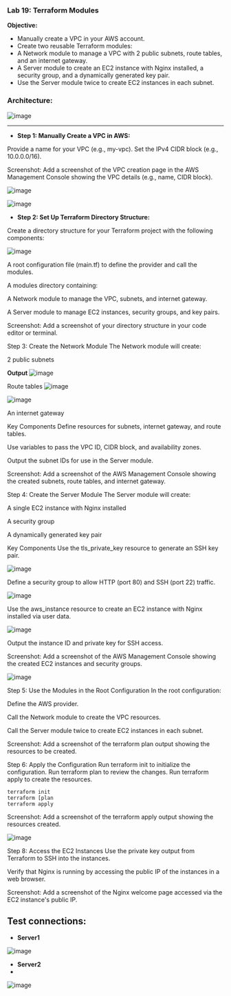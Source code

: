 ### Lab 19: Terraform Modules
**Objective:**
- Manually create a VPC in your AWS account.
- Create two reusable Terraform modules:
- A Network module to manage a VPC with 2 public subnets, route tables, and an internet gateway.
- A Server module to create an EC2 instance with Nginx installed, a security group, and a dynamically generated key pair.
- Use the Server module twice to create EC2 instances in each subnet.
  
### Architecture:

![image](https://github.com/user-attachments/assets/afaaffbc-1bd7-4ce7-8fe6-327fb71e50e0)

---


- **Step 1: Manually Create a VPC in AWS:**

Provide a name for your VPC (e.g., my-vpc).
Set the IPv4 CIDR block (e.g., 10.0.0.0/16).

Screenshot: Add a screenshot of the VPC creation page in the AWS Management Console showing the VPC details (e.g., name, CIDR block).

![image](https://github.com/user-attachments/assets/29f1fe59-823a-4323-83d2-ecf56a48d909)

![image](https://github.com/user-attachments/assets/6cbb6a28-87b0-4279-bfb0-93207eeb3124)

- **Step 2: Set Up Terraform Directory Structure:**

Create a directory structure for your Terraform project with the following components:

![image](https://github.com/user-attachments/assets/98eefae9-7c94-4c64-9ce2-ba85daa83173)


A root configuration file (main.tf) to define the provider and call the modules.

A modules directory containing:

A Network module to manage the VPC, subnets, and internet gateway.

A Server module to manage EC2 instances, security groups, and key pairs.

Screenshot: Add a screenshot of your directory structure in your code editor or terminal.

Step 3: Create the Network Module
The Network module will create:

2 public subnets

**Output**
![image](https://github.com/user-attachments/assets/cc990a14-631b-4ba4-a724-09e0393a6f1b)

Route tables
![image](https://github.com/user-attachments/assets/1927229a-7b05-440d-9214-f35b235da6c2)

![image](https://github.com/user-attachments/assets/ceefbf10-7a8d-48bd-b07d-f549149cd01e)

An internet gateway

Key Components
Define resources for subnets, internet gateway, and route tables.

Use variables to pass the VPC ID, CIDR block, and availability zones.

Output the subnet IDs for use in the Server module.

Screenshot: Add a screenshot of the AWS Management Console showing the created subnets, route tables, and internet gateway.

Step 4: Create the Server Module
The Server module will create:

A single EC2 instance with Nginx installed

A security group

A dynamically generated key pair

Key Components
Use the tls_private_key resource to generate an SSH key pair.

![image](https://github.com/user-attachments/assets/d268406c-4af5-49ec-a53a-fc4223a52907)


Define a security group to allow HTTP (port 80) and SSH (port 22) traffic.

![image](https://github.com/user-attachments/assets/a88bd12e-092b-4414-8857-2dbb993dbe52)

Use the aws_instance resource to create an EC2 instance with Nginx installed via user data.

![image](https://github.com/user-attachments/assets/ae5b5f8a-3578-4926-b5d3-f96726940810)

Output the instance ID and private key for SSH access.

Screenshot: Add a screenshot of the AWS Management Console showing the created EC2 instances and security groups.

![image](https://github.com/user-attachments/assets/36b232ef-7b17-4361-89c6-6362c098b2c6)

Step 5: Use the Modules in the Root Configuration
In the root configuration:

Define the AWS provider.

Call the Network module to create the VPC resources.

Call the Server module twice to create EC2 instances in each subnet.

Screenshot: Add a screenshot of the terraform plan output showing the resources to be created.

Step 6: Apply the Configuration
Run terraform init to initialize the configuration.
Run terraform plan to review the changes.
Run terraform apply to create the resources.
```
terraform init
terraform [plan
terraform apply
```

Screenshot: Add a screenshot of the terraform apply output showing the resources created.

![image](https://github.com/user-attachments/assets/6f3b311a-1875-4f1f-921b-fd2a46fa27d0)


Step 8: Access the EC2 Instances
Use the private key output from Terraform to SSH into the instances.

Verify that Nginx is running by accessing the public IP of the instances in a web browser.

Screenshot: Add a screenshot of the Nginx welcome page accessed via the EC2 instance's public IP.

## Test connections:

- **Server1**

![image](https://github.com/user-attachments/assets/ae0497f0-4d61-4076-aa83-e407d39025f7)

- **Server2**
- 
![image](https://github.com/user-attachments/assets/e22c2b51-a509-409a-8416-3c1ed5662daf)


